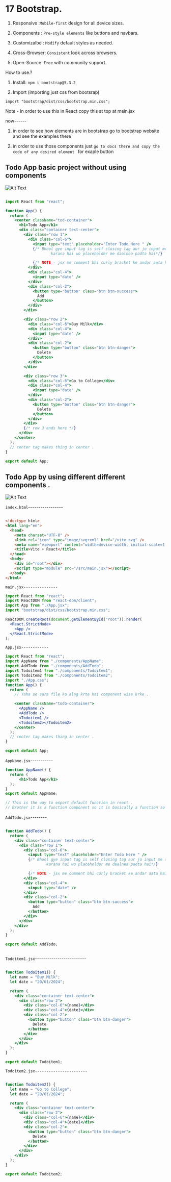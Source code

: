 
# 17 Bootstrap.

1) Responsive :`Mobile-first` design for all device sizes.

2) Components : `Pre-style elements` like buttons and navbars.

3) Customizalbe : `Modify` default styles as needed.

4) Cross-Browser: `Consistent` look across browsers.

5) Open-Source :`Free` with community support.


How to use.?

1) Install:
`npm i bootstrap@5.3.2`

2) Import (importing just css from bootsrap)

`import "bootstrap/dist/css/bootstrap.min.css";`


Note - In order to use this  in React copy this at top at main.jsx


now------


1) in order to see how elements are in bootstrap go to bootstrap website and see the examples there

2) in order to use those components just `go to docs there and copy the code of any desired element ` for exaple button 

 
## Todo App basic project without using components

![Alt Text](
https://github.com/rajvipulraj401/React/blob/main/React_notes/REACT_Full_Course/17-Bootstrap/Todoapp1st.png)


```jsx

import React from "react";

function App() {
  return (
    <center className="tod-container">
      <h1>Todo App</h1>
      <div class="container text-center">
        <div class="row 1">
          <div class="col-6">
            <input type="text" placeholder="Enter Todo Here " />
            {/* Bhool gye input tag is self closing tag aur jo input me show
                    karana hai wo placeholder me daalnea padta hai*/}

            {/* NOTE - jsx me comment bhi curly bracket ke andar aata hai  */}
          </div>
          <div class="col-4">
            <input type="date" />
          </div>
          <div class="col-2">
            <button type="button" class="btn btn-success">
              Add
            </button>
          </div>
        </div>

        <div class="row 2">
          <div class="col-6">Buy Milk</div>
          <div class="col-4">
            <input type="date" />
          </div>
          <div class="col-2">
            <button type="button" class="btn btn-danger">
              Delete
            </button>
          </div>
        </div>

        <div class="row 3">
          <div class="col-6">Go to College</div>
          <div class="col-4">
            <input type="date" />
          </div>
          <div class="col-2">
            <button type="button" class="btn btn-danger">
              Delete
            </button>
          </div>
        </div>
        {/* row 3 ends here */}
      </div>
    </center>
  );
  // center tag makes thing in center .
}

export default App;

```
## Todo App by using different different components .

 ![Alt Text](
https://github.com/rajvipulraj401/React/blob/main/React_notes/REACT_Full_Course/17-Bootstrap/Todoapp1st.png)





`index.html`-----------------

```html

<!doctype html>
<html lang="en">
  <head>
    <meta charset="UTF-8" />
    <link rel="icon" type="image/svg+xml" href="/vite.svg" />
    <meta name="viewport" content="width=device-width, initial-scale=1.0" />
    <title>Vite + React</title>
  </head>
  <body>
    <div id="root"></div>
    <script type="module" src="/src/main.jsx"></script>
  </body>
</html>

```


`main.jsx---------------`
```jsx
import React from "react";
import ReactDOM from "react-dom/client";
import App from "./App.jsx";
import "bootstrap/dist/css/bootstrap.min.css";

ReactDOM.createRoot(document.getElementById("root")).render(
  <React.StrictMode>
    <App />
  </React.StrictMode>
);

```


`App.jsx------------`
```jsx
import React from "react";
import AppName from "./components/AppName";
import AddTodo from "./components/AddTodo";
import Todoitem1 from "./components/Todoitem1";
import Todoitem2 from "./components/Todoitem2";
import "./App.css";
function App() {
  return (
    // Yaha se sara file ko alag krte hai component wise krke .

    <center className="todo-container">
      <AppName />
      <AddTodo />
      <Todoitem1 />
      <Todoitem2></Todoitem2>
    </center>
  );
  // center tag makes thing in center .
}

export default App;
```


`AppName.jsx`-----------
```jsx
function AppName() {
  return (
      <h1>Todo App</h1>
  );
}
export default AppName;

// This is the way to export default function in react .
// Brother it is a function component so it is basically a function so you have to return it .

```

`AddTodo.jsx`--------
```jsx

function AddTodo() {
  return (
    <div class="container text-center">
      <div class="row 1">
        <div class="col-6">
          <input type="text" placeholder="Enter Todo Here " />
          {/* Bhool gye input tag is self closing tag aur jo input me show
                  karana hai wo placeholder me daalnea padta hai*/}

          {/* NOTE - jsx me comment bhi curly bracket ke andar aata hai  */}
        </div>
        <div class="col-4">
          <input type="date" />
        </div>
        <div class="col-2">
          <button type="button" class="btn btn-success">
            Add
          </button>
        </div>
      </div>
    </div>
  );
}

export default AddTodo;



```


`Todoitem1.jsx`-------------------------
```jsx

function Todoitem1() {
  let name = "Buy Milk";
  let date = "20/01/2024";

  return (
    <div class="container text-center">
      <div class="row 2">
        <div class="col-6">{name}</div>
        <div class="col-4">{date}</div>
        <div class="col-2">
          <button type="button" class="btn btn-danger">
            Delete
          </button>
        </div>
      </div>
    </div>
  );
}

export default Todoitem1;

```

`Todoitem2.jsx-----------------------`

```jsx

function Todoitem2() {
  let name = "Go to College";
  let date = "20/01/2024";

  return (
    <div class="container text-center">
      <div class="row 2">
        <div class="col-6">{name}</div>
        <div class="col-4">{date}</div>
        <div class="col-2">
          <button type="button" class="btn btn-danger">
            Delete
          </button>
        </div>
      </div>
    </div>
  );
}

export default Todoitem2;

```
